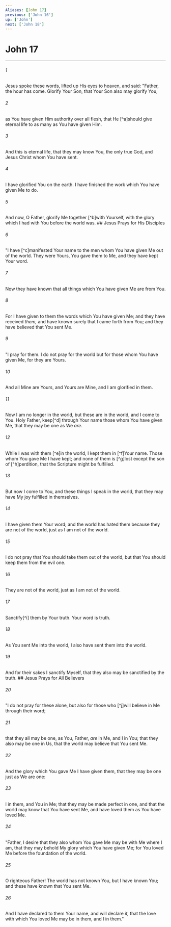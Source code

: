 ```yaml
---
Aliases: [John 17]
previous: ['John 16']
up: ['John']
next: ['John 18']
---
```

# John 17

***


###### 1 
Jesus spoke these words, lifted up His eyes to heaven, and said: "Father, the hour has come. Glorify Your Son, that Your Son also may glorify You, 

###### 2 
as You have given Him authority over all flesh, that He [^a]should give eternal life to as many as You have given Him. 

###### 3 
And this is eternal life, that they may know You, the only true God, and Jesus Christ whom You have sent. 

###### 4 
I have glorified You on the earth. I have finished the work which You have given Me to do. 

###### 5 
And now, O Father, glorify Me together [^b]with Yourself, with the glory which I had with You before the world was. ## Jesus Prays for His Disciples 

###### 6 
"I have [^c]manifested Your name to the men whom You have given Me out of the world. They were Yours, You gave them to Me, and they have kept Your word. 

###### 7 
Now they have known that all things which You have given Me are from You. 

###### 8 
For I have given to them the words which You have given Me; and they have received _them,_ and have known surely that I came forth from You; and they have believed that You sent Me. 

###### 9 
"I pray for them. I do not pray for the world but for those whom You have given Me, for they are Yours. 

###### 10 
And all Mine are Yours, and Yours are Mine, and I am glorified in them. 

###### 11 
Now I am no longer in the world, but these are in the world, and I come to You. Holy Father, keep[^d] through Your name those whom You have given Me, that they may be one as We _are._ 

###### 12 
While I was with them [^e]in the world, I kept them in [^f]Your name. Those whom You gave Me I have kept; and none of them is [^g]lost except the son of [^h]perdition, that the Scripture might be fulfilled. 

###### 13 
But now I come to You, and these things I speak in the world, that they may have My joy fulfilled in themselves. 

###### 14 
I have given them Your word; and the world has hated them because they are not of the world, just as I am not of the world. 

###### 15 
I do not pray that You should take them out of the world, but that You should keep them from the evil one. 

###### 16 
They are not of the world, just as I am not of the world. 

###### 17 
Sanctify[^i] them by Your truth. Your word is truth. 

###### 18 
As You sent Me into the world, I also have sent them into the world. 

###### 19 
And for their sakes I sanctify Myself, that they also may be sanctified by the truth. ## Jesus Prays for All Believers 

###### 20 
"I do not pray for these alone, but also for those who [^j]will believe in Me through their word; 

###### 21 
that they all may be one, as You, Father, _are_ in Me, and I in You; that they also may be one in Us, that the world may believe that You sent Me. 

###### 22 
And the glory which You gave Me I have given them, that they may be one just as We are one: 

###### 23 
I in them, and You in Me; that they may be made perfect in one, and that the world may know that You have sent Me, and have loved them as You have loved Me. 

###### 24 
"Father, I desire that they also whom You gave Me may be with Me where I am, that they may behold My glory which You have given Me; for You loved Me before the foundation of the world. 

###### 25 
O righteous Father! The world has not known You, but I have known You; and these have known that You sent Me. 

###### 26 
And I have declared to them Your name, and will declare _it,_ that the love with which You loved Me may be in them, and I in them."
